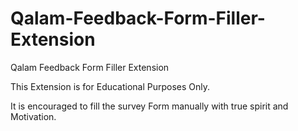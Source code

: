 # Qalam-Feedback-Form-Filler-Extension
Qalam Feedback Form Filler Extension 

This Extension is for Educational Purposes Only.

It is encouraged to fill the survey Form manually with true spirit and Motivation.